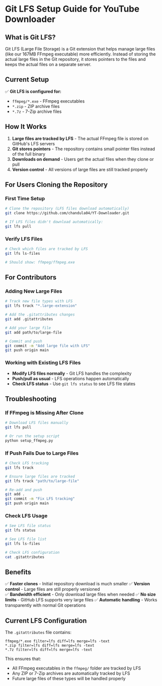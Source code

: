 # Git LFS Setup Guide for YouTube Downloader

## What is Git LFS?

Git LFS (Large File Storage) is a Git extension that helps manage large files (like our 167MB FFmpeg executable) more efficiently. Instead of storing the actual large files in the Git repository, it stores pointers to the files and keeps the actual files on a separate server.

## Current Setup

✅ **Git LFS is configured for:**
- `ffmpeg/*.exe` - FFmpeg executables
- `*.zip` - ZIP archive files  
- `*.7z` - 7-Zip archive files

## How It Works

1. **Large files are tracked by LFS** - The actual FFmpeg file is stored on GitHub's LFS servers
2. **Git stores pointers** - The repository contains small pointer files instead of the full binary
3. **Downloads on demand** - Users get the actual files when they clone or pull
4. **Version control** - All versions of large files are still tracked properly

## For Users Cloning the Repository

### First Time Setup
```bash
# Clone the repository (LFS files download automatically)
git clone https://github.com/chandula04/YT-Downloader.git

# If LFS files didn't download automatically:
git lfs pull
```

### Verify LFS Files
```bash
# Check which files are tracked by LFS
git lfs ls-files

# Should show: ffmpeg/ffmpeg.exe
```

## For Contributors

### Adding New Large Files
```bash
# Track new file types with LFS
git lfs track "*.large-extension"

# Add the .gitattributes changes
git add .gitattributes

# Add your large file
git add path/to/large-file

# Commit and push
git commit -m "Add large file with LFS"
git push origin main
```

### Working with Existing LFS Files
- **Modify LFS files normally** - Git LFS handles the complexity
- **Push/pull as usual** - LFS operations happen automatically
- **Check LFS status** - Use `git lfs status` to see LFS file states

## Troubleshooting

### If FFmpeg is Missing After Clone
```bash
# Download LFS files manually
git lfs pull

# Or run the setup script
python setup_ffmpeg.py
```

### If Push Fails Due to Large Files
```bash
# Check LFS tracking
git lfs track

# Ensure large files are tracked
git lfs track "path/to/large-file"

# Re-add and push
git add .
git commit -m "Fix LFS tracking"
git push origin main
```

### Check LFS Usage
```bash
# See LFS file status
git lfs status

# See LFS file list
git lfs ls-files

# Check LFS configuration
cat .gitattributes
```

## Benefits

✅ **Faster clones** - Initial repository download is much smaller
✅ **Version control** - Large files are still properly versioned  
✅ **Bandwidth efficient** - Only download large files when needed
✅ **No size limits** - GitHub LFS supports very large files
✅ **Automatic handling** - Works transparently with normal Git operations

## Current LFS Configuration

The `.gitattributes` file contains:
```
ffmpeg/*.exe filter=lfs diff=lfs merge=lfs -text
*.zip filter=lfs diff=lfs merge=lfs -text
*.7z filter=lfs diff=lfs merge=lfs -text
```

This ensures that:
- All FFmpeg executables in the `ffmpeg/` folder are tracked by LFS
- Any ZIP or 7-Zip archives are automatically tracked by LFS
- Future large files of these types will be handled properly